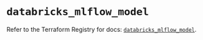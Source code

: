 # `databricks_mlflow_model`

Refer to the Terraform Registry for docs: [`databricks_mlflow_model`](https://registry.terraform.io/providers/databricks/databricks/1.92.0/docs/resources/mlflow_model).
